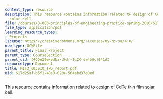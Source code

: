 ```yaml
---
content_type: resource
description: This resource contains information related to design of CdTe thin film
  solar cell.
file: /courses/3-003-principles-of-engineering-practice-spring-2010/617d25afb5f140e9020e504ebd37e8ed_MIT3_003S10_swD_report.pdf
file_type: application/pdf
learning_resource_types:
- Projects
license: https://creativecommons.org/licenses/by-nc-sa/4.0/
ocw_type: OCWFile
parent_title: Final Project
parent_type: CourseSection
parent_uid: 5465e29e-edba-d0df-9c26-da4b8df841d3
resourcetype: Document
title: MIT3_003S10_swD_report.pdf
uid: 617d25af-b5f1-40e9-020e-504ebd37e8ed
---
```

This resource contains information related to design of CdTe thin film solar cell.